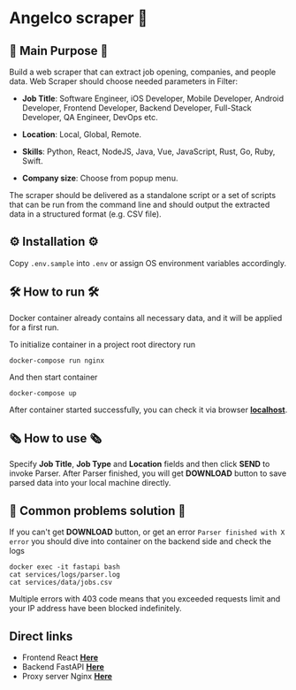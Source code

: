# Angelco scraper 🧹

## 🥊 **Main Purpose** 🥊

Build a web scraper that can extract job opening, companies, and people data. Web Scraper should choose needed parameters in Filter:
* **Job Title**: Software Engineer, iOS Developer, Mobile Developer, Android Developer, Frontend Developer, Backend Developer, Full-Stack Developer, QA Engineer, DevOps etc.
  
* **Location**: Local, Global, Remote.
  
* **Skills**: Python, React, NodeJS, Java, Vue, JavaScript, Rust, Go, Ruby, Swift.
  
* **Company size**: Choose from popup menu.

The scraper should be delivered as a standalone script or a set of scripts that can be run from the command line and should output the extracted data in a structured format (e.g. CSV file).

## ⚙️ **Installation** ⚙️

Copy `.env.sample` into `.env` or assign OS environment variables accordingly.

## 🛠 **How to run** 🛠

Docker container already contains all necessary data, and it will be applied for a first run.

To initialize container in a project root directory run 

```
docker-compose run nginx
```

And then start container

```
docker-compose up
```

After container started successfully, you can check it via browser [**localhost**](http://localhost:3050/).

## 🗞 **How to use** 🗞

Specify **Job Title**, **Job Type** and **Location** fields and then click **SEND** to invoke Parser. After Parser finished, you will get **DOWNLOAD** button to save parsed data into your local machine directly.

## 🚩 **Common problems solution** 🚩

If you can't get **DOWNLOAD** button, or get an error `Parser finished with X error` you should dive into container on the backend side and check the logs

```
docker exec -it fastapi bash
cat services/logs/parser.log
cat services/data/jobs.csv
```

Multiple errors with 403 code means that you exceeded requests limit and your IP address have been blocked indefinitely.

## Direct links

* Frontend React [**Here**](http://localhost:3000/)
* Backend FastAPI [**Here**](http://localhost:5000/)
* Proxy server Nginx [**Here**](http://localhost:3050/)
